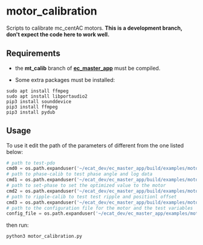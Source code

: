 # motor_calibration

Scripts to calibrate mc_centAC motors. **This is a development branch, don't expect the code here to work well.**

## Requirements

- the **mt_calib** branch of [**ec_master_app**](https://github.com/ADVRHumanoids/ec_master_app) must be compiled.

- Some extra packages must be installed:

```shell
sudo apt install ffmpeg
sudo apt install libportaudio2
pip3 install sounddevice
pip3 install ffmpeg
pip3 install pydub
```

## Usage

To use it edit the path of the parameters of different from the one listed below:

```python
# path to test-pdo
cmd0 = os.path.expanduser('~/ecat_dev/ec_master_app/build/examples/motor-calib/test-pdo/test-pdo')
# path to phase-calib to test phase angle and log data
cmd1 = os.path.expanduser('~/ecat_dev/ec_master_app/build/examples/motor-calib/phase-calib/phase-calib')
# path to set-phase to set the optimized value to the motor
cmd2 = os.path.expanduser('~/ecat_dev/ec_master_app/build/examples/motor-calib/set-phase/set-phase')
# path to ripple-calib to test test ripple and positionl offset
cmd3 = os.path.expanduser('~/ecat_dev/ec_master_app/build/examples/motor-calib/ripple-calib/ripple-calib')
# path to the configuration file for the motor and the test variables
config_file = os.path.expanduser('~/ecat_dev/ec_master_app/examples/motor-calib/config.yaml')
```

then run:

```shell
python3 motor_calibration.py
```
